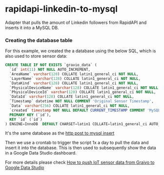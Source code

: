 # rapidapi-linkedin-to-mysql

Adapter that pulls the amount of Linkedin followers from RapidAPI and inserts it into a MySQL DB.

### Creating the database table

For this example, we created the a database using the below SQL, which is also used to store sensor data:

```sql
CREATE TABLE IF NOT EXISTS `gravio_data` (
  `id` int(11) NOT NULL AUTO_INCREMENT,
  `AreaName` varchar(128) COLLATE latin1_general_ci NOT NULL,
  `LayerName` varchar(128) COLLATE latin1_general_ci NOT NULL,
  `DataKind` varchar(128) COLLATE latin1_general_ci NOT NULL,
  `PhysicalDeviceName` varchar(128) COLLATE latin1_general_ci NOT NULL,
  `PhysicalDeviceId` varchar(128) COLLATE latin1_general_ci NOT NULL,
  `DataId` varchar(128) COLLATE latin1_general_ci NOT NULL,
  `Timestamp` datetime NOT NULL COMMENT 'Original Sensor Timestamp',
  `Data` varchar(256) COLLATE latin1_general_ci NOT NULL,
  `created` timestamp NOT NULL DEFAULT CURRENT_TIMESTAMP COMMENT 'MySQL Database Timestamp',
  PRIMARY KEY (`id`),
  KEY `id` (`id`)
) ENGINE=InnoDB  DEFAULT CHARSET=latin1 COLLATE=latin1_general_ci AUTO_INCREMENT=8 ;
```

It's the same database as the [http post to mysql insert](https://github.com/cburgdorfer/http-post-to-mysql-insert)

Then we use a crontab to trigger the script 1x a day to pull the data and insert it into the database. This is then used to subsequently show the data in a Google Data Studio dashboard. 

For more details please check [How to push IoT sensor data from Graivo to Google Data Studio](https://www.gravio.com/en-blog/tutorial-pushing-iot-sensor-data-to-google-data-studio-to-create-a-time-series-graph)